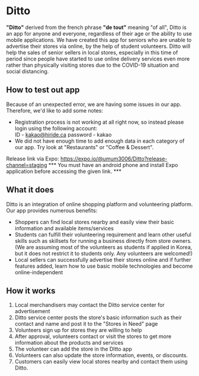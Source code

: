 # Ditto

**"Ditto"** derived from the french phrase **"de tout"** meaning "of all", Ditto is an app for anyone and everyone, regardless of their age or the ability to use mobile applications. We have created this app for seniors who are unable to advertise their stores via online, by the help of student volunteers. Ditto will help the sales of senior sellers in local stores, especially in this time of period since people have started to use online delivery services even more rather than physically visiting stores due to the COVID-19 situation and social distancing.


## How to test out app
Because of an unexpected error, we are having some issues in our app. Therefore, we'd like to add some notes:
* Registration process is not working at all right now, so instead please login using the following account:  
ID - kakao@hiride.ca
password - kakao
* We did not have enough time to add enough data in each category of our app. Try look at "Restaurants" or "Coffee & Dessert".

Release link via Expo: https://expo.io/@umum3006/Ditto?release-channel=staging
*** You must have an android phone and install Expo application before accessing the given link. ***

## What it does

Ditto is an integration of online shopping platform and volunteering platform. Our app provides numerous benefits:

* Shoppers can find local stores nearby and easily view their basic information and available items/services
* Students can fulfill their volunteering requirement and learn other useful skills such as skillsets for running a business directly from store owners. (We are assuming most of the volunteers as students if applied in Korea, but it does not restrict it to students only. Any volunteers are welcomed!)
* Local sellers can successfully advertise their stores online and if further features added, learn how to use basic mobile technologies and become online-independent


## How it works

1. Local merchandisers may contact the Ditto service center for advertisement
2. Ditto service center posts the store's basic information such as their contact and name and post it to the "Stores in Need" page
3. Volunteers sign up for stores they are willing to help
4. After approval, volunteers contact or visit the stores to get more information about the products and services
5. The volunteer can add the store in the DItto app
6. Volunteers can also update the store information, events, or discounts.
7. Customers can easily view local stores nearby and contact them using Ditto.
